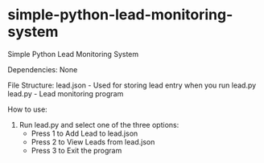 # simple-python-lead-monitoring-system
Simple Python Lead Monitoring System

Dependencies:
None

File Structure:
lead.json - Used for storing lead entry when you run lead.py
lead.py - Lead monitoring program

How to use:
1. Run lead.py and select one of the three options:
    - Press 1 to Add Lead to lead.json
    - Press 2 to View Leads from lead.json
    - Press 3 to Exit the program